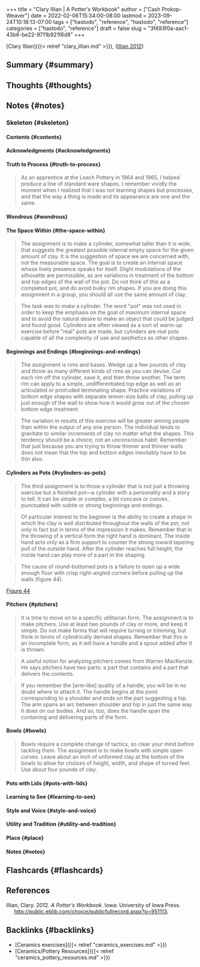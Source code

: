 +++
title = "Clary Illian | A Potter's Workbook"
author = ["Cash Prokop-Weaver"]
date = 2022-02-06T15:34:00-08:00
lastmod = 2023-09-24T10:18:13-07:00
tags = ["hastodo", "reference", "hastodo", "reference"]
categories = ["hastodo", "reference"]
draft = false
slug = "3f493f0a-aac1-43b6-be22-9711b921f6d8"
+++

[Clary Illian]({{< relref "clary_illian.md" >}}), (<a href="#citeproc_bib_item_1">Illian 2012</a>)


## Summary {#summary}


## Thoughts {#thoughts}


## Notes {#notes}


### Skeleton {#skeleton}


#### Contents {#contents}


#### Acknowledgments {#acknowledgments}


#### Truth to Process {#truth-to-process}

> As an apprentice at the Leach Pottery in 1964 and 1965, I helped produce a line of standard ware shapes. I remember vividly the moment when I realized that I was not learning shapes but processes, and that the way a thing is made and its appearance are one and the same.


#### Wondrous {#wondrous}


#### The Space Within {#the-space-within}

> The assignment is to make a cylinder, somewhat taller than it is wide, that suggests the greatest possible internal empty space for the given amount of clay. It is the suggestion of space we are concerned with, not the measurable space. The goal is to create an internal space whose lively presence speaks for itself. Slight modulations of the silhouette are permissible, as are variations in treatment of the bottom and top edges of the wall of the pot. Do not think of this as a completed pot, and do avoid bulky rim shapes. If you are doing this assignment in a group, you should all use the same amount of clay.

<!--quoteend-->

> The task was to make a cylinder. The word "pot" was not used in order to keep the emphasis on the goal of maximum internal space and to avoid the natural desire to make an object that could be judged and found good. Cylinders are often viewed as a sort of warm-up exercise before "real" pots are made, but cylinders are real pots capable of all the complexity of use and aesthetics as other shapes.


#### Beginnings and Endings {#beginnings-and-endings}

> The assignment is rims and bases. Wedge up a few pounds of clay and throw as many different kinds of rims as you can devise. Cut each rim off the cylinder, save it, and then throw another. The term rim can apply to a simple, undifferentiated top edge as well as an articulated or protruded terminating shape. Practice variations of bottom edge shapes with separate lemon-size balls of clay, pulling up just enough of the wall to show how it would grow out of the chosen bottom edge treatment.

<!--quoteend-->

> The variation in results of this exercise will be greater among people than within the output of any one person. The individual tends to gravitate to similar increments of clay no matter what the shapes. This tendency should be a choice, not an unconscious habit. Remember that just because you are trying to throw thinner and thinner walls does not mean that the top and bottom edges inevitably have to be thin also.


#### Cylinders as Pots {#cylinders-as-pots}

> The third assignment is to throw a cylinder that is not just a throwing exercise but a finished pot—a cylinder with a personality and a story to tell. It can be simple or complex, a bit concave or convex, punctuated with subtle or strong beginnings and endings.

<!--quoteend-->

> Of particular interest to the beginner is the ability to create a shape in which the clay is well distributed throughout the walls of the pot, not only in fact but in terms of the impression it makes. Remember that in the throwing of a vertical form the right hand is dominant. The inside hand acts only as a firm support to counter the strong inward tapering pull of the outside hand. After the cylinder reaches full height, the inside hand can play more of a part in the shaping.

<!--quoteend-->

> The cause of round-bottomed pots is a failure to open up a wide enough floor with crisp right-angled corners before pulling up the walls (figure 44).

[Figure 44](/ox-hugo/a-potters-workbook-figure-44.png)


#### Pitchers {#pitchers}

> It is time to move on to a specific utilitarian form. The assignment is to make pitchers. Use at least two pounds of clay or more, and keep it simple. Do not make forms that will require turning or trimming, but think in terms of cylindrically derived shapes. Remember that this is an incomplete form, as it will have a handle and a spout added after it is thrown.

<!--quoteend-->

> A useful notion for analyzing pitchers comes from Warren MacKenzie. He says pitchers have two parts: a part that contains and a part that delivers the contents.

<!--quoteend-->

> If you remember the [arm-like] quality of a handle, you will be in no doubt where to attach it. The handle begins at the point corresponding to a shoulder and ends on the part suggesting a hip. The arm spans an arc between shoulder and hip in just the same way it does on our bodies. And so, too, does the handle span the containing and delivering parts of the form.


#### Bowls {#bowls}

> Bowls require a complete change of tactics, so clear your mind before tackling them. The assignment is to make bowls with simple open curves. Leave about an inch of unformed clay at the bottom of the bowls to allow for choices of height, width, and shape of turned feet. Use about four pounds of clay.


#### Pots with Lids {#pots-with-lids}


#### Learning to See {#learning-to-see}


#### Style and Voice {#style-and-voice}


#### Utility and Tradition {#utility-and-tradition}


#### Place {#place}


#### Notes {#notes}


## Flashcards {#flashcards}

## References

<style>.csl-entry{text-indent: -1.5em; margin-left: 1.5em;}</style><div class="csl-bib-body">
  <div class="csl-entry"><a id="citeproc_bib_item_1"></a>Illian, Clary. 2012. <i>A Potter’s Workbook.</i> Iowa: University of Iowa Press. <a href="http://public.eblib.com/choice/publicfullrecord.aspx?p=951113">http://public.eblib.com/choice/publicfullrecord.aspx?p=951113</a>.</div>
</div>


## Backlinks {#backlinks}

-   [Ceramics exercises]({{< relref "ceramics_exercises.md" >}})
-   [Ceramics/Pottery Resources]({{< relref "ceramics_pottery_resources.md" >}})
